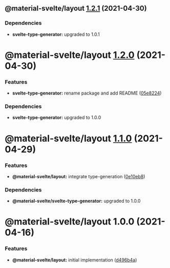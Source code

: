 ## @material-svelte/layout [1.2.1](https://github.com/material-svelte/material-svelte/compare/@material-svelte/layout@1.2.0...@material-svelte/layout@1.2.1) (2021-04-30)





### Dependencies

* **svelte-type-generator:** upgraded to 1.0.1

# @material-svelte/layout [1.2.0](https://github.com/material-svelte/material-svelte/compare/@material-svelte/layout@1.1.0...@material-svelte/layout@1.2.0) (2021-04-30)


### Features

* **svelte-type-generator:** rename package and add README ([05e8224](https://github.com/material-svelte/material-svelte/commit/05e8224fa6b1d6ec93c6b82ccf1bf0af3f2dc042))





### Dependencies

* **svelte-type-generator:** upgraded to 1.0.0

# @material-svelte/layout [1.1.0](https://github.com/material-svelte/material-svelte/compare/@material-svelte/layout@1.0.0...@material-svelte/layout@1.1.0) (2021-04-29)


### Features

* **@material-svelte/layout:** integrate type-generation ([0e10eb8](https://github.com/material-svelte/material-svelte/commit/0e10eb8e4f9be8ca7dccfeea75f9459678a1c872))





### Dependencies

* **@material-svelte/svelte-type-generator:** upgraded to 1.0.0

# @material-svelte/layout 1.0.0 (2021-04-16)


### Features

* **@material-svelte/layout:** initial implementation ([d496b4a](https://github.com/material-svelte/material-svelte/commit/d496b4a7d955b8add7ab8ed31eafa9a1555d1e7b))
